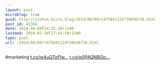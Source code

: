 ```yaml
---
layout: post
microblog: true
guid: http://joshua.micro.blog/2014/06/09/t475841119730036736.html
post_id: 41364
date: 2014-06-09T14:25:38+1100
lastmod: 2019-07-30T17:41:50+1100
type: post
url: /2014/06/09/t475841119730036736.html
---
```

#marketing [t.co/w4uQTof1w...](http://t.co/w4uQTof1wv) [t.co/p0PAQNBGp...](http://t.co/p0PAQNBGpy)
